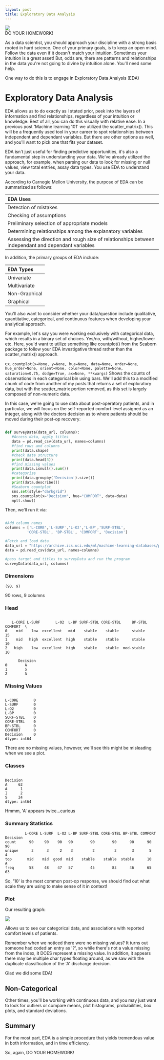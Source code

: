 ```yaml
---
layout: post
title: Exploratory Data Analysis
---
```

<img src="/Images/EDA_Cave.jpg" class="block"/><br>
DO YOUR HOMEWORK!

As a data scientist, you should approach your discipline with a strong basis rooted in hard science. One of 
your primary goals, is to keep an open mind. Follow the data even if it doesn't match your 
intuition. Sometimes your intuition is a great asset! But, odds are, there are patterns and 
relationships in the data you're not going to divine by intuition alone. You'll need some help.

One way to do this is to engage in Exploratory Data Analysis (EDA)


# Exploratory Data Analysis 

EDA allows us to do exactly as I stated prior, peek into the layers of information and find 
relationships, regardless of your intuition or knowledge. Best of all, you can do this 
visually with relative ease. In a previous post 'Machine learning 101' we utilized the 
scatter_matrix(). This will be a frequently used tool in your career to spot relationships 
between independent and dependant variables. But there are other options as well, and 
you'll want to pick one that fits your dataset.

EDA isn't just useful for finding predictive opportunities, it's also a fundamental step in understanding your data.
We've already utilized the approach, for example, when parsing our data to look for missing or null values, 
view total entries, assay data types. You use EDA to understand your data.

According to Carnegie Mellon University, the purpose of EDA can be summarized as follows:

|EDA Uses|
|:--------|
|Detection of mistakes|
|Checking of assumptions|
|Preliminary selection of appropriate models|
|Determining relationships among the explanatory variables|
|Assessing the direction and rough size of relationships between independant and dependant variables|

In addition, the primary groups of EDA include:

|EDA Types|
|:--------|
|Univariate|
|Multivariate|
|Non-Graphical|
|Graphical|

You'll also want to consider whether your data/question include qualitative, 
quantitative, categorical, and continuous features when developing your analytical approach. 

For example, let's say you were working exclusively with categorical data, which 
results in a binary set of choices. Yes/no, with/without, higher/lower etc. Here, you'd 
want to utilize something like countplot() from the Seaborn package to follow your EDA 
investigative thread rather than the scatter_matrix() approach.

ex. `countplot(x=None, y=None, hue=None, data=None, order=None, hue_order=None, orient=None, color=None, palette=None, saturation=0.75, dodge=True, ax=None, **kwargs)`
Shows the counts of observations in each categorical bin using bars. We'll add this to a modified chunk of code from another
of my posts that returns a set of exploratory data, but with the scatter_matrix portion removed, as this set is largely composed of non-numeric data. 

In this case, we're going to use data about post-operatory patients, and in particular, we will focus on the self-reported comfort level assigned as an integer, along with the doctors decision as to where patients should be moved during their post-op recovery:

```python

def surveyData(data_url, columns):
   #Access data, apply titles
   data = pd.read_csv(data_url, names=columns)
   #find rows and columns
   print(data.shape)
   #check data structure
   print(data.head(3))
   #find missing values
   print(data.isnull().sum())
   #categorize
   print(data.groupby('Decision').size())
   print(data.describe())
   #Seaborn countplot
   sns.set(style="darkgrid")
   sns.countplot(x="Decision", hue="COMFORT", data=data)
   mplt.show()

```
Then, we'll run it via:

```python

#Add column names
columns = ['L-CORE','L-SURF','L-O2','L-BP','SURF-STBL',
          'CORE-STBL', 'BP-STBL', 'COMFORT', 'Decision']

#Fetch and load data
data_url = "https://archive.ics.uci.edu/ml/machine-learning-databases/postoperative-patient-data/post-operative.data"
data = pd.read_csv(data_url, names=columns)

#pass target and titles to surveyData and run the program
surveyData(data_url, columns)

```

### Dimensions

`(90, 9)`

90 rows, 9 columns

### Head

```

   L-CORE L-SURF       L-O2  L-BP SURF-STBL CORE-STBL     BP-STBL COMFORT  \
0    mid    low  excellent   mid    stable    stable      stable      15   
1    mid   high  excellent  high    stable    stable      stable      10   
2   high    low  excellent  high    stable    stable  mod-stable      10   

      Decision  
0        A  
1        S  
2        A  

```

### Missing Values

```

L-CORE       0
L-SURF       0
L-O2         0
L-BP         0
SURF-STBL    0
CORE-STBL    0
BP-STBL      0
COMFORT      0
Decision     0
dtype: int64

```

There are no missing values, however, we'll see this might be misleading when we see a plot.

### Classes

```

Decision
A     63
A      1
I      2
S     24
dtype: int64

```

Hmmm, 'A' appears twice...curious

### Summary Statistics

```
         L-CORE L-SURF  L-O2 L-BP SURF-STBL CORE-STBL BP-STBL COMFORT Decision
count      90     90    90   90        90        90      90      90       90
unique      3      3     2    3         2         3       3       5        4
top       mid    mid  good  mid    stable    stable  stable      10        A
freq       58     48    47   57        45        83      46      65       63

```
So, '10' is the most common post-op response, we should find out what scale they are using to make sense of it in context!

### Plot

Our resulting graph:

<img src="/Images/postop.png" class="block"/><br>

Allows us to see our categorical data, and associations with reported comfort levels of patients. 

Remember when we noticed there were no missing values? It turns out someone had coded an entry as '?', so while there's not a value missing from the index, it DOES represent a missing value. In addition, it appears there may be multiple char types floating around, as we saw with the duplicate classification of the 'A' discharge decision. 

Glad we did some EDA!

## Non-Categorical

Other times, you'll be working with continuous data, and you may just want to look for outliers or compare means, plot histograms, probabilities, box plots, and standard deviations.

## Summary 

For the most part, EDA is a simple procedure that yields tremendous value in both information, and in time efficiency.

So, again, DO YOUR HOMEWORK!
